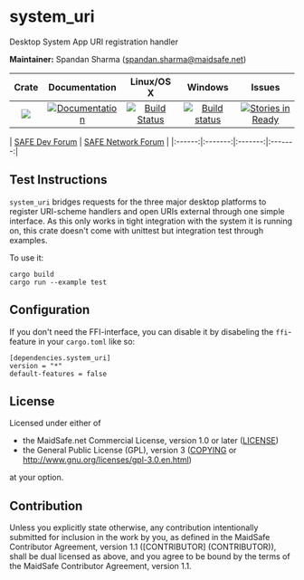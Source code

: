 # system_uri

Desktop System App URI registration handler

**Maintainer:** Spandan Sharma (spandan.sharma@maidsafe.net)

|Crate|Documentation|Linux/OS X|Windows|Issues|
|:---:|:-----------:|:--------:|:-----:|:----:|
|[![](http://meritbadge.herokuapp.com/system_uri)](https://crates.io/crates/system_uri) | [![Documentation](https://docs.rs/system_uri/badge.svg)](https://docs.rs/system_uri) | [![Build Status](https://travis-ci.org/maidsafe/system_uri.svg?branch=master)](https://travis-ci.org/maidsafe/system_uri) | [![Build status](https://ci.appveyor.com/api/projects/status/qpnwete63eakcipn/branch/master?svg=true)](https://ci.appveyor.com/project/MaidSafe-QA/system-uri/branch/master) | [![Stories in Ready](https://badge.waffle.io/maidsafe/system_uri.png?label=ready&title=Ready)](https://waffle.io/maidsafe/system_uri)|


| [SAFE Dev Forum](https://forum.safedev.org) | [SAFE Network Forum](https://safenetforum.org) |
|:------:|:-------:|:-------:|:-------:|


## Test Instructions

`system_uri` bridges requests for the three major desktop platforms to register URI-scheme handlers and open URIs external through one simple interface. As this only works in tight integration with the system it is running on, this crate doesn't come with unittest but integration test through examples.

To use it:
```
cargo build
cargo run --example test
```

## Configuration

If you don't need the FFI-interface, you can disable it by disabeling the `ffi`-feature in your `cargo.toml` like so:

```
[dependencies.system_uri]
version = "*"
default-features = false
```

## License

Licensed under either of

* the MaidSafe.net Commercial License, version 1.0 or later ([LICENSE](LICENSE))
* the General Public License (GPL), version 3 ([COPYING](COPYING) or http://www.gnu.org/licenses/gpl-3.0.en.html)

at your option.

## Contribution

Unless you explicitly state otherwise, any contribution intentionally submitted for inclusion in the
work by you, as defined in the MaidSafe Contributor Agreement, version 1.1 ([CONTRIBUTOR]
(CONTRIBUTOR)), shall be dual licensed as above, and you agree to be bound by the terms of the
MaidSafe Contributor Agreement, version 1.1.